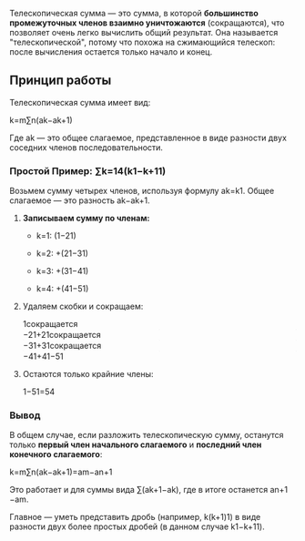 Телескопическая сумма — это сумма, в которой **большинство промежуточных членов взаимно уничтожаются** (сокращаются), что позволяет очень легко вычислить общий результат. Она называется "телескопической", потому что похожа на сжимающийся телескоп: после вычисления остается только начало и конец.

## Принцип работы

Телескопическая сумма имеет вид:

k=m∑n​(ak​−ak+1​)

Где ak​ — это общее слагаемое, представленное в виде разности двух соседних членов последовательности.

### Простой Пример: ∑k=14​(k1​−k+11​)

Возьмем сумму четырех членов, используя формулу ak​=k1​. Общее слагаемое — это разность ak​−ak+1​.

1. **Записываем сумму по членам:**
    
    - k=1: (1−21​)
        
    - k=2: +(21​−31​)
        
    - k=3: +(31​−41​)
        
    - k=4: +(41​−51​)
        
2. Удаляем скобки и сокращаем:
    
    1сокращается![](data:image/svg+xml;utf8,<svg%20xmlns="http://www.w3.org/2000/svg"%20width="400em"%20height="0.548em"%20viewBox="0%200%20400000%20548"%20preserveAspectRatio="xMinYMin%20slice"><path%20d="M0%206l6-6h17c12.688%200%2019.313.3%2020%201%204%204%207.313%208.3%2010%2013%0A%2035.313%2051.3%2080.813%2093.8%20136.5%20127.5%2055.688%2033.7%20117.188%2055.8%20184.5%2066.5.688%0A%200%202%20.3%204%201%2018.688%202.7%2076%204.3%20172%205h399450v120H429l-6-1c-124.688-8-235-61.7%0A-331-161C60.687%20138.7%2032.312%2099.3%207%2054L0%2041V6z"></path></svg>)![](data:image/svg+xml;utf8,<svg%20xmlns="http://www.w3.org/2000/svg"%20width="400em"%20height="0.548em"%20viewBox="0%200%20400000%20548"%20preserveAspectRatio="xMidYMin%20slice"><path%20d="M199572%20214%0Ac100.7%208.3%20195.3%2044%20280%20108%2055.3%2042%20101.7%2093%20139%20153l9%2014c2.7-4%205.7-8.7%209-14%0A%2053.3-86.7%20123.7-153%20211-199%2066.7-36%20137.3-56.3%20212-62h199568v120H200432c-178.3%0A%2011.7-311.7%2078.3-403%20201-6%208-9.7%2012-11%2012-.7.7-6.7%201-18%201s-17.3-.3-18-1c-1.3%200%0A-5-4-11-12-44.7-59.3-101.3-106.3-170-141s-145.3-54.3-229-60H0V214z"></path></svg>)![](data:image/svg+xml;utf8,<svg%20xmlns="http://www.w3.org/2000/svg"%20width="400em"%20height="0.548em"%20viewBox="0%200%20400000%20548"%20preserveAspectRatio="xMaxYMin%20slice"><path%20d="M399994%200l6%206v35l-6%2011c-56%20104-135.3%20181.3-238%20232-57.3%0A%2028.7-117%2045-179%2050H-300V214h399897c43.3-7%2081-15%20113-26%20100.7-33%20179.7-91%20237%0A-174%202.7-5%206-9%2010-13%20.7-1%207.3-1%2020-1h17z"></path></svg>)−21​+21​​​сокращается![](data:image/svg+xml;utf8,<svg%20xmlns="http://www.w3.org/2000/svg"%20width="400em"%20height="0.548em"%20viewBox="0%200%20400000%20548"%20preserveAspectRatio="xMinYMin%20slice"><path%20d="M0%206l6-6h17c12.688%200%2019.313.3%2020%201%204%204%207.313%208.3%2010%2013%0A%2035.313%2051.3%2080.813%2093.8%20136.5%20127.5%2055.688%2033.7%20117.188%2055.8%20184.5%2066.5.688%0A%200%202%20.3%204%201%2018.688%202.7%2076%204.3%20172%205h399450v120H429l-6-1c-124.688-8-235-61.7%0A-331-161C60.687%20138.7%2032.312%2099.3%207%2054L0%2041V6z"></path></svg>)![](data:image/svg+xml;utf8,<svg%20xmlns="http://www.w3.org/2000/svg"%20width="400em"%20height="0.548em"%20viewBox="0%200%20400000%20548"%20preserveAspectRatio="xMidYMin%20slice"><path%20d="M199572%20214%0Ac100.7%208.3%20195.3%2044%20280%20108%2055.3%2042%20101.7%2093%20139%20153l9%2014c2.7-4%205.7-8.7%209-14%0A%2053.3-86.7%20123.7-153%20211-199%2066.7-36%20137.3-56.3%20212-62h199568v120H200432c-178.3%0A%2011.7-311.7%2078.3-403%20201-6%208-9.7%2012-11%2012-.7.7-6.7%201-18%201s-17.3-.3-18-1c-1.3%200%0A-5-4-11-12-44.7-59.3-101.3-106.3-170-141s-145.3-54.3-229-60H0V214z"></path></svg>)![](data:image/svg+xml;utf8,<svg%20xmlns="http://www.w3.org/2000/svg"%20width="400em"%20height="0.548em"%20viewBox="0%200%20400000%20548"%20preserveAspectRatio="xMaxYMin%20slice"><path%20d="M399994%200l6%206v35l-6%2011c-56%20104-135.3%20181.3-238%20232-57.3%0A%2028.7-117%2045-179%2050H-300V214h399897c43.3-7%2081-15%20113-26%20100.7-33%20179.7-91%20237%0A-174%202.7-5%206-9%2010-13%20.7-1%207.3-1%2020-1h17z"></path></svg>)−31​+31​​​сокращается![](data:image/svg+xml;utf8,<svg%20xmlns="http://www.w3.org/2000/svg"%20width="400em"%20height="0.548em"%20viewBox="0%200%20400000%20548"%20preserveAspectRatio="xMinYMin%20slice"><path%20d="M0%206l6-6h17c12.688%200%2019.313.3%2020%201%204%204%207.313%208.3%2010%2013%0A%2035.313%2051.3%2080.813%2093.8%20136.5%20127.5%2055.688%2033.7%20117.188%2055.8%20184.5%2066.5.688%0A%200%202%20.3%204%201%2018.688%202.7%2076%204.3%20172%205h399450v120H429l-6-1c-124.688-8-235-61.7%0A-331-161C60.687%20138.7%2032.312%2099.3%207%2054L0%2041V6z"></path></svg>)![](data:image/svg+xml;utf8,<svg%20xmlns="http://www.w3.org/2000/svg"%20width="400em"%20height="0.548em"%20viewBox="0%200%20400000%20548"%20preserveAspectRatio="xMidYMin%20slice"><path%20d="M199572%20214%0Ac100.7%208.3%20195.3%2044%20280%20108%2055.3%2042%20101.7%2093%20139%20153l9%2014c2.7-4%205.7-8.7%209-14%0A%2053.3-86.7%20123.7-153%20211-199%2066.7-36%20137.3-56.3%20212-62h199568v120H200432c-178.3%0A%2011.7-311.7%2078.3-403%20201-6%208-9.7%2012-11%2012-.7.7-6.7%201-18%201s-17.3-.3-18-1c-1.3%200%0A-5-4-11-12-44.7-59.3-101.3-106.3-170-141s-145.3-54.3-229-60H0V214z"></path></svg>)![](data:image/svg+xml;utf8,<svg%20xmlns="http://www.w3.org/2000/svg"%20width="400em"%20height="0.548em"%20viewBox="0%200%20400000%20548"%20preserveAspectRatio="xMaxYMin%20slice"><path%20d="M399994%200l6%206v35l-6%2011c-56%20104-135.3%20181.3-238%20232-57.3%0A%2028.7-117%2045-179%2050H-300V214h399897c43.3-7%2081-15%20113-26%20100.7-33%20179.7-91%20237%0A-174%202.7-5%206-9%2010-13%20.7-1%207.3-1%2020-1h17z"></path></svg>)−41​+41​​​−51​
    
3. Остаются только крайние члены:
    
    1−51​=54​
    

### Вывод

В общем случае, если разложить телескопическую сумму, останутся только **первый член начального слагаемого** и **последний член конечного слагаемого**:

k=m∑n​(ak​−ak+1​)=am​−an+1​

Это работает и для суммы вида ∑(ak+1​−ak​), где в итоге останется an+1​−am​.

Главное — уметь представить дробь (например, k(k+1)1​) в виде разности двух более простых дробей (в данном случае k1​−k+11​).